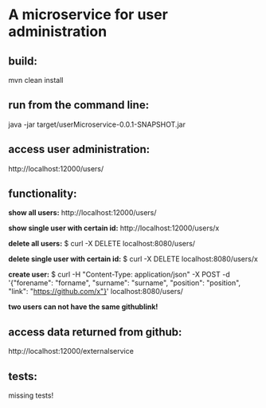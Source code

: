 # A microservice for user administration

## build:

mvn clean install

## run from the command line:

java -jar target/userMicroservice-0.0.1-SNAPSHOT.jar

## access user administration:

http://localhost:12000/users/

## functionality:

**show all users:** http://localhost:12000/users/

**show single user with certain id:** http://localhost:12000/users/x 

**delete all users:** $ curl -X DELETE localhost:8080/users/

**delete single user with certain id:** $ curl -X DELETE localhost:8080/users/x

**create user:** $ curl -H "Content-Type: application/json" -X POST -d 
'{"forename": "forname", "surname": "surname", "position": "position",
    "link": "https://github.com/x"}' localhost:8080/users/
    
**two users can not have the same githublink!**



## access data returned from github:

http://localhost:12000/externalservice

## tests:

missing tests!

